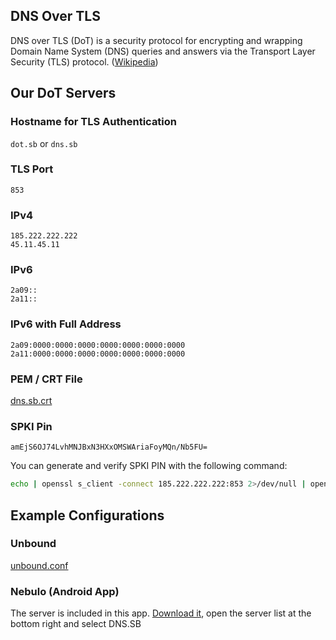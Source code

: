 ## DNS Over TLS

DNS over TLS (DoT) is a security protocol for encrypting and wrapping Domain Name System (DNS) queries and answers via the Transport Layer Security (TLS) protocol. ([Wikipedia](https://en.wikipedia.org/wiki/DNS_over_TLS))

## Our DoT Servers

### Hostname for TLS Authentication

`dot.sb` or `dns.sb`

### TLS Port

`853`

### IPv4

```
185.222.222.222
45.11.45.11
```

### IPv6

```
2a09::
2a11::
```

### IPv6 with Full Address

```
2a09:0000:0000:0000:0000:0000:0000:0000
2a11:0000:0000:0000:0000:0000:0000:0000
```

### PEM / CRT File

[dns.sb.crt](cert/dns.sb.crt)

### SPKI Pin

```
amEjS6OJ74LvhMNJBxN3HXxOMSWAriaFoyMQn/Nb5FU=
```

You can generate and verify SPKI PIN with the following command:

```bash
echo | openssl s_client -connect 185.222.222.222:853 2>/dev/null | openssl x509 -pubkey -noout | openssl pkey -pubin -outform der | openssl dgst -sha256 -binary | openssl enc -base64
```

## Example Configurations

### Unbound

[unbound.conf](example/unbound.conf)

### Nebulo (Android App)

The server is included in this app. [Download it](https://play.google.com/store/apps/details?id=com.frostnerd.smokescreen), open the server list at the bottom right and select DNS.SB
